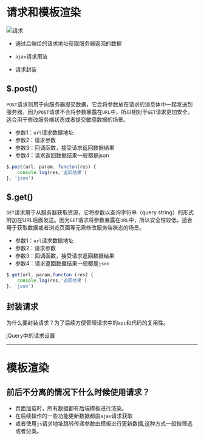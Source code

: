 # 请求和模板渲染

![请求](/image1.png)

- 通过后端给的请求地址获取服务器返回的数据

- `ajax`请求用法
- 请求封装

## $.post()

`POST`请求则用于向服务器提交数据，它会将参数放在请求的消息体中一起发送到服务器。因为`POST`请求不会将参数暴露在`URL`中，所以相对于`GET`请求更加安全，适合用于修改服务端状态或者提交敏感数据的场景。

- 参数1：`url`请求数据地址
- 参数2：请求参数
- 参数3：回调函数，接受请求返回数据结果
- 参数4：请求返回数据结果一般都是json

```javaScript
$.post(url, param, functon(res) {
    console.log(res,'返回结果')
}, 'json')
```

## $.get()

`GET`请求用于从服务器获取资源，它将参数以查询字符串（query string）的形式附加在URL后面发送。因为`GET`请求将参数暴露在`URL`中，所以安全性较低，适合用于获取数据或者浏览页面等无需修改服务端状态的场景。

- 参数1：`url`请求数据地址
- 参数2：请求参数
- 参数3：回调函数，接受请求返回数据结果
- 参数4：请求返回数据结果一般都是`json`

```javaScript
$.get(url, param,functon (res) {
    console.log(res,'返回结果')
}, 'json')
```
## 封装请求

为什么要封装请求？为了后续方便管理请求中的`api`和代码的复用性。

jQuery中的请求设置


---

# 模板渲染

## 前后不分离的情况下什么时候使用请求？

- 页面加载时，所有数据都有后端模板进行渲染。
- 在后续操作的一些功能更新数据都由`ajax`请求获取
- 或者使用`js`请求地址跳转传递参数由模板进行更新数据,这种方式一般做筛选或者分类。

```html

```
